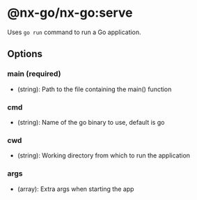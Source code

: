 # @nx-go/nx-go:serve

Uses `go run` command to run a Go application.

## Options

### main (required)

- (string): Path to the file containing the main() function

### cmd

- (string): Name of the go binary to use, default is go

### cwd

- (string): Working directory from which to run the application

### args

- (array): Extra args when starting the app
